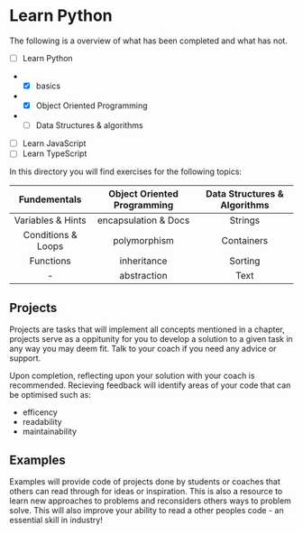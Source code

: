 # Learn Python

The following is a overview of what has been completed and what has not.
- [ ] Learn Python
- - [x] basics
- - [x] Object Oriented Programming
- - [ ] Data Structures & algorithms
- [ ] Learn JavaScript
- [ ] Learn TypeScript

In this directory you will find exercises for the following topics:

|    Fundementals     |  Object Oriented Programming  | Data Structures & Algorithms |
|        :----:       |            :----:             |            :---:             |
| Variables & Hints   | encapsulation & Docs          | Strings                      |
| Conditions & Loops  | polymorphism                  | Containers                   |
| Functions           | inheritance                   | Sorting                      |
|          -          | abstraction                   | Text                         |

## Projects

Projects are tasks that will implement all concepts mentioned in a chapter, projects serve as a 
oppitunity for you to develop a solution to a given task in any way you may deem fit. Talk to your
coach if you need any advice or support.

Upon completion, reflecting upon your solution with your coach is recommended. Recieving feedback
will identify areas of your code that can be optimised such as:
- efficency
- readability
- maintainability

## Examples

Examples will provide code of projects done by students or coaches that others can read through for
ideas or inspiration. This is also a resource to learn new approaches to problems and reconsiders
others ways to problem solve. This will also improve your ability to read a other peoples code - an
essential skill in industry!



